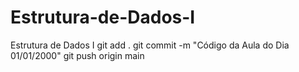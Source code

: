# Estrutura-de-Dados-I
Estrutura de Dados I
git add .
git commit -m "Código da Aula do Dia 01/01/2000"
git push origin main